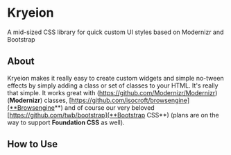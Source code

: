 # Kryeion

A mid-sized CSS library for quick custom UI styles based on Modernizr and Bootstrap

## About

Kryeion makes it really easy to create custom widgets and simple no-tween effects by simply adding a class or set of classes to your HTML. It's really that simple. It works great
with (https://github.com/Modernizr/Modernizr)(**Modernizr**) classes, [https://github.com/isocroft/browsengine](**Browsengine**) and of course our very beloved [https://github.com/twb/bootstrap](**Bootstrap CSS**) (plans are on the way to support **Foundation CSS** as well).

## How to Use
